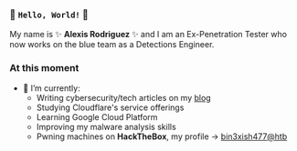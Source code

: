 ### 👋 `Hello, World!` 👋

My name is ✨ **Alexis Rodriguez** ✨ and I am an Ex-Penetration Tester who now works on the blue team as a Detections Engineer.

### At this moment
- 🌱 I’m currently:
  - Writing cybersecurity/tech articles on my [blog](https://blog.bin3xish477.com)
  - Studying Cloudflare's service offerings
  - Learning Google Cloud Platform
  - Improving my malware analysis skills
  - Pwning machines on **HackTheBox**, my profile -> [bin3xish477@htb](https://app.hackthebox.com/profile/264210)
